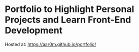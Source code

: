 # Portfolio to Highlight Personal Projects and Learn Front-End Development
Hosted at: https://aar0m.github.io/portfolio/
